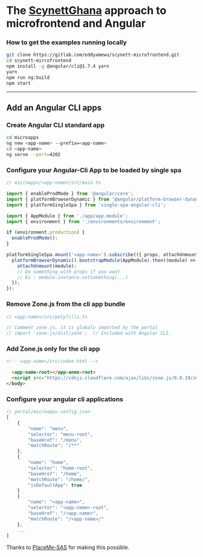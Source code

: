 # The [ScynettGhana](http://scynett-ghana.com) approach to microfrontend and Angular

### How to get the examples running locally
```bash
git clone https://gitlab.com/eddyamewu/scynett-microfrontend.git
cd scynett-mircofrontend
npm install -g @angular/cli@1.7.4 yarn
yarn
npm run ng:build
npm start
```

<!-- ## How to perform CI tasks
```bash
npm run ng:lint
npm run ng:test
``` -->
___

## Add an Angular CLI apps
### Create Angular CLI standard app
```bash
cd microapps
ng new <app-name> --prefix=<app-name>
cd <app-name>
ng serve --port=4202
```

### Configure your Angular-Cli App to be loaded by single spa
```js
// microapps/<app-name>/src/main.ts

import { enableProdMode } from '@angular/core';
import { platformBrowserDynamic } from '@angular/platform-browser-dynamic';
import { platformSingleSpa } from 'single-spa-angular-cli';

import { AppModule } from './app/app.module';
import { environment } from './environments/environment';

if (environment.production) {
  enableProdMode();
}

platformSingleSpa.mount('<app-name>').subscribe(({ props, attachUnmount }) => {
  platformBrowserDynamic().bootstrapModule(AppModule).then((module) => {
    attachUnmount(module);
    // Do something with props if you want
    // Ex : module.instance.setSomething(...)
  });
});
```

### Remove Zone.js from the cli app bundle
```js
// <app-name>/src/polyfills.ts

// Comment zone.js, it is globaly imported by the portal
// import 'zone.js/dist/zone';  // Included with Angular CLI.
```

### Add Zone.js only for the cli app
```html
<!-- <app-name>/src/index.html -->

  <app-name-root></app-anme-root>
  <script src="https://cdnjs.cloudflare.com/ajax/libs/zone.js/0.8.19/zone.js"></script>
</body>
```

### Configure your angular cli applications
```js
// portal/microapps.config.json
[
    {
        "name": "menu",
        "selector": "menu-root",
        "baseHref": "/menu",
        "matchRoute": "/**"
    },
    {
        "name": "home",
        "selector": "home-root",
        "baseHref": "/home",
        "matchRoute": "/home/",
        "isDefaultApp": true
    }
    {
        "name": "<app-name>",
        "selector": "<app-name>-root",
        "baseHref": "/<app-name>",
        "matchRoute": "/<app-name>/"
    },
    ...
]
```

Thanks to [PlaceMe-SAS](https://github.com/PlaceMe-SAS/single-spa-angular-cli-examples) for making this possible.

